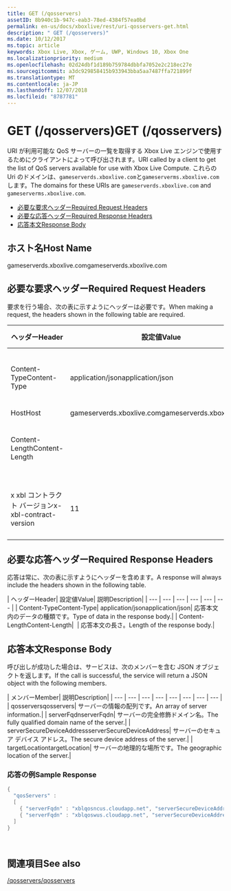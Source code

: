 ```yaml
---
title: GET (/qosservers)
assetID: 8b940c1b-947c-eab3-78ed-4384f57ea0bd
permalink: en-us/docs/xboxlive/rest/uri-qosservers-get.html
description: " GET (/qosservers)"
ms.date: 10/12/2017
ms.topic: article
keywords: Xbox Live, Xbox, ゲーム, UWP, Windows 10, Xbox One
ms.localizationpriority: medium
ms.openlocfilehash: 02d24dbf1d189b759784dbbfa7052e2c218ec27e
ms.sourcegitcommit: a3dc929858415b933943bba5aa7487ffa721899f
ms.translationtype: MT
ms.contentlocale: ja-JP
ms.lasthandoff: 12/07/2018
ms.locfileid: "8787781"
---
```

# <a name="get-qosservers"></a><span data-ttu-id="74df4-104">GET (/qosservers)</span><span class="sxs-lookup"><span data-stu-id="74df4-104">GET (/qosservers)</span></span>
<span data-ttu-id="74df4-105">URI が利用可能な QoS サーバーの一覧を取得する Xbox Live エンジンで使用するためにクライアントによって呼び出されます。</span><span class="sxs-lookup"><span data-stu-id="74df4-105">URI called by a client to get the list of QoS servers available for use with Xbox Live Compute.</span></span> <span data-ttu-id="74df4-106">これらの Uri のドメインは、`gameserverds.xboxlive.com`と`gameserverms.xboxlive.com`します。</span><span class="sxs-lookup"><span data-stu-id="74df4-106">The domains for these URIs are `gameserverds.xboxlive.com` and `gameserverms.xboxlive.com`.</span></span>
 
  * [<span data-ttu-id="74df4-107">必要な要求ヘッダー</span><span class="sxs-lookup"><span data-stu-id="74df4-107">Required Request Headers</span></span>](#ID4EBB)
  * [<span data-ttu-id="74df4-108">必要な応答ヘッダー</span><span class="sxs-lookup"><span data-stu-id="74df4-108">Required Response Headers</span></span>](#ID4EUC)
  * [<span data-ttu-id="74df4-109">応答本文</span><span class="sxs-lookup"><span data-stu-id="74df4-109">Response Body</span></span>](#ID4EVD)
 
<a id="ID5EG"></a>

 
## <a name="host-name"></a><span data-ttu-id="74df4-110">ホスト名</span><span class="sxs-lookup"><span data-stu-id="74df4-110">Host Name</span></span>

<span data-ttu-id="74df4-111">gameserverds.xboxlive.com</span><span class="sxs-lookup"><span data-stu-id="74df4-111">gameserverds.xboxlive.com</span></span>
 
<a id="ID4EBB"></a>

 
## <a name="required-request-headers"></a><span data-ttu-id="74df4-112">必要な要求ヘッダー</span><span class="sxs-lookup"><span data-stu-id="74df4-112">Required Request Headers</span></span>
 
<span data-ttu-id="74df4-113">要求を行う場合、次の表に示すようにヘッダーは必要です。</span><span class="sxs-lookup"><span data-stu-id="74df4-113">When making a request, the headers shown in the following table are required.</span></span>
 
| <span data-ttu-id="74df4-114">ヘッダー</span><span class="sxs-lookup"><span data-stu-id="74df4-114">Header</span></span>| <span data-ttu-id="74df4-115">設定値</span><span class="sxs-lookup"><span data-stu-id="74df4-115">Value</span></span>| <span data-ttu-id="74df4-116">説明</span><span class="sxs-lookup"><span data-stu-id="74df4-116">Description</span></span>| 
| --- | --- | --- | 
| <span data-ttu-id="74df4-117">Content-Type</span><span class="sxs-lookup"><span data-stu-id="74df4-117">Content-Type</span></span>| <span data-ttu-id="74df4-118">application/json</span><span class="sxs-lookup"><span data-stu-id="74df4-118">application/json</span></span>| <span data-ttu-id="74df4-119">送信されたデータの種類です。</span><span class="sxs-lookup"><span data-stu-id="74df4-119">Type of data being submitted.</span></span>| 
| <span data-ttu-id="74df4-120">Host</span><span class="sxs-lookup"><span data-stu-id="74df4-120">Host</span></span>| <span data-ttu-id="74df4-121">gameserverds.xboxlive.com</span><span class="sxs-lookup"><span data-stu-id="74df4-121">gameserverds.xboxlive.com</span></span>|  | 
| <span data-ttu-id="74df4-122">Content-Length</span><span class="sxs-lookup"><span data-stu-id="74df4-122">Content-Length</span></span>|  | <span data-ttu-id="74df4-123">要求のオブジェクトの長さ。</span><span class="sxs-lookup"><span data-stu-id="74df4-123">Length of the request object.</span></span>| 
| <span data-ttu-id="74df4-124">x xbl コントラクト バージョン</span><span class="sxs-lookup"><span data-stu-id="74df4-124">x-xbl-contract-version</span></span>| <span data-ttu-id="74df4-125">1</span><span class="sxs-lookup"><span data-stu-id="74df4-125">1</span></span>| <span data-ttu-id="74df4-126">API コントラクト バージョンです。</span><span class="sxs-lookup"><span data-stu-id="74df4-126">API contract version.</span></span>| 
  
<a id="ID4EUC"></a>

 
## <a name="required-response-headers"></a><span data-ttu-id="74df4-127">必要な応答ヘッダー</span><span class="sxs-lookup"><span data-stu-id="74df4-127">Required Response Headers</span></span>
 
<span data-ttu-id="74df4-128">応答は常に、次の表に示すようにヘッダーを含めます。</span><span class="sxs-lookup"><span data-stu-id="74df4-128">A response will always include the headers shown in the following table.</span></span>
 
| <span data-ttu-id="74df4-129">ヘッダー</span><span class="sxs-lookup"><span data-stu-id="74df4-129">Header</span></span>| <span data-ttu-id="74df4-130">設定値</span><span class="sxs-lookup"><span data-stu-id="74df4-130">Value</span></span>| <span data-ttu-id="74df4-131">説明</span><span class="sxs-lookup"><span data-stu-id="74df4-131">Description</span></span>| 
| --- | --- | --- | --- | --- | --- | 
| <span data-ttu-id="74df4-132">Content-Type</span><span class="sxs-lookup"><span data-stu-id="74df4-132">Content-Type</span></span>| <span data-ttu-id="74df4-133">application/json</span><span class="sxs-lookup"><span data-stu-id="74df4-133">application/json</span></span>| <span data-ttu-id="74df4-134">応答本文内のデータの種類です。</span><span class="sxs-lookup"><span data-stu-id="74df4-134">Type of data in the response body.</span></span>| 
| <span data-ttu-id="74df4-135">Content-Length</span><span class="sxs-lookup"><span data-stu-id="74df4-135">Content-Length</span></span>|  | <span data-ttu-id="74df4-136">応答本文の長さ。</span><span class="sxs-lookup"><span data-stu-id="74df4-136">Length of the response body.</span></span>| 
  
<a id="ID4EVD"></a>

 
## <a name="response-body"></a><span data-ttu-id="74df4-137">応答本文</span><span class="sxs-lookup"><span data-stu-id="74df4-137">Response Body</span></span>
 
<span data-ttu-id="74df4-138">呼び出しが成功した場合は、サービスは、次のメンバーを含む JSON オブジェクトを返します。</span><span class="sxs-lookup"><span data-stu-id="74df4-138">If the call is successful, the service will return a JSON object with the following members.</span></span>
 
| <span data-ttu-id="74df4-139">メンバー</span><span class="sxs-lookup"><span data-stu-id="74df4-139">Member</span></span>| <span data-ttu-id="74df4-140">説明</span><span class="sxs-lookup"><span data-stu-id="74df4-140">Description</span></span>| 
| --- | --- | --- | --- | --- | --- | --- | --- | 
| <span data-ttu-id="74df4-141">qosservers</span><span class="sxs-lookup"><span data-stu-id="74df4-141">qosservers</span></span>| <span data-ttu-id="74df4-142">サーバーの情報の配列です。</span><span class="sxs-lookup"><span data-stu-id="74df4-142">An array of server information.</span></span>| 
| <span data-ttu-id="74df4-143">serverFqdn</span><span class="sxs-lookup"><span data-stu-id="74df4-143">serverFqdn</span></span>| <span data-ttu-id="74df4-144">サーバーの完全修飾ドメイン名。</span><span class="sxs-lookup"><span data-stu-id="74df4-144">The fully qualified domain name of the server.</span></span>| 
| <span data-ttu-id="74df4-145">serverSecureDeviceAddress</span><span class="sxs-lookup"><span data-stu-id="74df4-145">serverSecureDeviceAddress</span></span>| <span data-ttu-id="74df4-146">サーバーのセキュア デバイス アドレス。</span><span class="sxs-lookup"><span data-stu-id="74df4-146">The secure device address of the server.</span></span>| 
| <span data-ttu-id="74df4-147">targetLocation</span><span class="sxs-lookup"><span data-stu-id="74df4-147">targetLocation</span></span>| <span data-ttu-id="74df4-148">サーバーの地理的な場所です。</span><span class="sxs-lookup"><span data-stu-id="74df4-148">The geographic location of the server.</span></span>| 
 
<a id="ID4EUE"></a>

 
### <a name="sample-response"></a><span data-ttu-id="74df4-149">応答の例</span><span class="sxs-lookup"><span data-stu-id="74df4-149">Sample Response</span></span>
 

```cpp
{ 
  "qosServers" : 
  [ 
    { "serverFqdn" : "xblqosncus.cloudapp.net", "serverSecureDeviceAddress" : "&lt;base-64 encoded blob>", "targetLocation" : "North Central US" },
    { "serverFqdn" : "xblqoswus.cloudapp.net", "serverSecureDeviceAddress" : "&lt;base-64 encoded blob>", "targetLocation" : "West US" },
  ]
}

      
```

   
<a id="ID4EBF"></a>

 
## <a name="see-also"></a><span data-ttu-id="74df4-150">関連項目</span><span class="sxs-lookup"><span data-stu-id="74df4-150">See also</span></span>
 [<span data-ttu-id="74df4-151">/qosservers</span><span class="sxs-lookup"><span data-stu-id="74df4-151">/qosservers</span></span>](uri-qosservers.md)

  